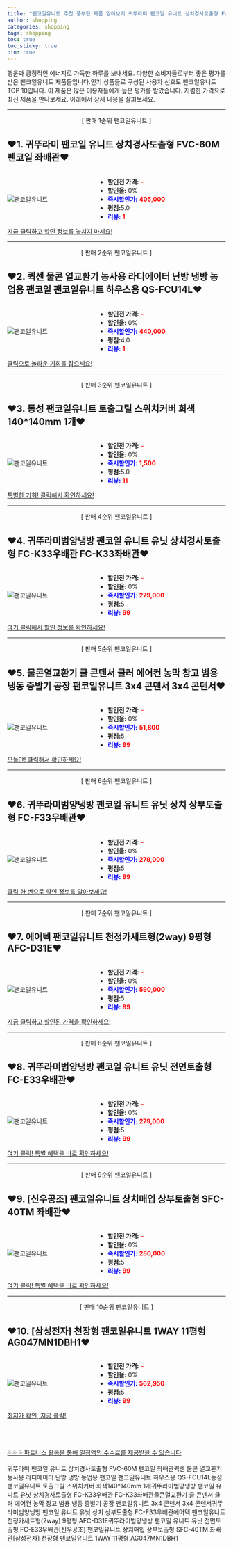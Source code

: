 ```yaml
---
title: "팬코일유니트 추천 풍부한 제품 알아보기 귀뚜라미 팬코일 유니트 상치경사토출형 FVC-60M"
author: shopping
categories: shopping
tags: shopping
toc: true
toc_sticky: true
pin: true
---
```

행운과 긍정적인 에너지로 가득한 하루를 보내세요. 다양한 소비자들로부터 좋은 평가를 받은 팬코일유니트 제품들입니다.인기 상품들로 구성된 사용자 선호도 팬코일유니트 TOP 10입니다. 이 제품은 많은 이용자들에게 높은 평가를 받았습니다. 저렴한 가격으로 최신 제품을 만나보세요. 아래에서 상세 내용을 살펴보세요.

---
<p class="toplist" style="margin: 0 auto; display: block; width: fit-content;">[ 판매 1순위 팬코일유니트 ]</p>

<h2><strong>❤️1. 귀뚜라미 팬코일 유니트 상치경사토출형 FVC-60M 펜코일 좌배관❤️</strong></h2>

<div style="display: flex; align-items: center;">
    <div style="flex: 0.4;">
        <img src="https://thumbnail6.coupangcdn.com/thumbnails/remote/230x230ex/image/vendor_inventory/4cc0/dabb456065f0dc6eae69dab9ed25a2ed7c8f345024fa19e57baacc34842c.jpg" alt="팬코일유니트" style="max-width: 100%;">
    </div>
    <div style="flex: 0.6; margin-left: 10px;">
        <ul>
            <li><strong>할인전 가격:</strong> <del style="color: red;">-</del></li>
            <li><strong>할인율:</strong> 0%</li>
            <li><span style='color:blue'><strong>즉시할인가:</strong></span> <span style='color:red'><strong>405,000</strong></span></li>
            <li><strong>평점:</strong>5.0</li>
            <li><span style='color:blue'><strong>리뷰:</strong></span> <span style='color:red'><strong>1</strong></span></li>
        </ul>
    </div>
</div>
<div class="center">
    <a href="https://William4Davisa.github.io?lptag=AF9450613&subid=githubio&pageKey=6145175717&traceid=V0-153&itemId=11820009970&vendorItemId=82595128938" class="myButton">
        지금 클릭하고 할인 정보를 놓치지 마세요!
    </a>
</div>


---
<p class="toplist" style="margin: 0 auto; display: block; width: fit-content;">[ 판매 2순위 팬코일유니트 ]</p>

<h2><strong>❤️2. 퀵센 물콘 열교환기 농사용 라디에이터 난방 냉방 농업용 팬코일 팬코일유니트 하우스용 QS-FCU14L❤️</strong></h2>

<div style="display: flex; align-items: center;">
    <div style="flex: 0.4;">
        <img src="https://thumbnail6.coupangcdn.com/thumbnails/remote/230x230ex/image/vendor_inventory/7842/e6c955a05758b8e962b189048904270b8296701581fed3320e102189c750.png" alt="팬코일유니트" style="max-width: 100%;">
    </div>
    <div style="flex: 0.6; margin-left: 10px;">
        <ul>
            <li><strong>할인전 가격:</strong> <del style="color: red;">-</del></li>
            <li><strong>할인율:</strong> 0%</li>
            <li><span style='color:blue'><strong>즉시할인가:</strong></span> <span style='color:red'><strong>440,000</strong></span></li>
            <li><strong>평점:</strong>4.0</li>
            <li><span style='color:blue'><strong>리뷰:</strong></span> <span style='color:red'><strong>1</strong></span></li>
        </ul>
    </div>
</div>
<div class="center">
    <a href="https://William4Davisa.github.io?lptag=AF9450613&subid=githubio&pageKey=7198497381&traceid=V0-153&itemId=18190267555&vendorItemId=85339043763" class="myButton">
        클릭으로 놀라운 기회를 잡으세요!
    </a>
</div>


---
<p class="toplist" style="margin: 0 auto; display: block; width: fit-content;">[ 판매 3순위 팬코일유니트 ]</p>

<h2><strong>❤️3. 동성 팬코일유니트 토출그릴 스위치커버 회색140*140mm 1개❤️</strong></h2>

<div style="display: flex; align-items: center;">
    <div style="flex: 0.4;">
        <img src="https://thumbnail10.coupangcdn.com/thumbnails/remote/230x230ex/image/vendor_inventory/8438/7d06ea39bf99d92f368491adcdf8f0febcf83aa49a3a4861639df62db57b.jpg" alt="팬코일유니트" style="max-width: 100%;">
    </div>
    <div style="flex: 0.6; margin-left: 10px;">
        <ul>
            <li><strong>할인전 가격:</strong> <del style="color: red;">-</del></li>
            <li><strong>할인율:</strong> 0%</li>
            <li><span style='color:blue'><strong>즉시할인가:</strong></span> <span style='color:red'><strong>1,500</strong></span></li>
            <li><strong>평점:</strong>5.0</li>
            <li><span style='color:blue'><strong>리뷰:</strong></span> <span style='color:red'><strong>11</strong></span></li>
        </ul>
    </div>
</div>
<div class="center">
    <a href="https://William4Davisa.github.io?lptag=AF9450613&subid=githubio&pageKey=1658496760&traceid=V0-153&itemId=2825561574&vendorItemId=70815020180" class="myButton">
        특별한 기회! 클릭해서 확인하세요!
    </a>
</div>


---
<p class="toplist" style="margin: 0 auto; display: block; width: fit-content;">[ 판매 4순위 팬코일유니트 ]</p>

<h2><strong>❤️4. 귀뚜라미범양냉방 팬코일 유니트 유닛 상치경사토출형 FC-K33우배관 FC-K33좌배관❤️</strong></h2>

<div style="display: flex; align-items: center;">
    <div style="flex: 0.4;">
        <img src="https://thumbnail7.coupangcdn.com/thumbnails/remote/230x230ex/image/vendor_inventory/d906/33329f3c0fe2282bfb445145551b7d5871f269cd5acb03dcf919231faf7f.jpg" alt="팬코일유니트" style="max-width: 100%;">
    </div>
    <div style="flex: 0.6; margin-left: 10px;">
        <ul>
            <li><strong>할인전 가격:</strong> <del style="color: red;">-</del></li>
            <li><strong>할인율:</strong> 0%</li>
            <li><span style='color:blue'><strong>즉시할인가:</strong></span> <span style='color:red'><strong>279,000</strong></span></li>
            <li><strong>평점:</strong>5</li>
            <li><span style='color:blue'><strong>리뷰:</strong></span> <span style='color:red'><strong>99</strong></span></li>
        </ul>
    </div>
</div>
<div class="center">
    <a href="https://William4Davisa.github.io?lptag=AF9450613&subid=githubio&pageKey=268244389&traceid=V0-153&itemId=23652895488&vendorItemId=90678267040" class="myButton">
        여기 클릭해서 할인 정보를 확인하세요!
    </a>
</div>


---
<p class="toplist" style="margin: 0 auto; display: block; width: fit-content;">[ 판매 5순위 팬코일유니트 ]</p>

<h2><strong>❤️5. 물콘열교환기 쿨 콘덴서 쿨러 에어컨 농막 창고 범용 냉동 증발기 공장 팬코일유니트 3x4 콘덴서 3x4 콘덴서❤️</strong></h2>

<div style="display: flex; align-items: center;">
    <div style="flex: 0.4;">
        <img src="https://thumbnail7.coupangcdn.com/thumbnails/remote/230x230ex/image/vendor_inventory/8f81/9ba9b8414535c11545ab3cba7152019c6ce735cde840a811bcf02e4a6fb0.jpg" alt="팬코일유니트" style="max-width: 100%;">
    </div>
    <div style="flex: 0.6; margin-left: 10px;">
        <ul>
            <li><strong>할인전 가격:</strong> <del style="color: red;">-</del></li>
            <li><strong>할인율:</strong> 0%</li>
            <li><span style='color:blue'><strong>즉시할인가:</strong></span> <span style='color:red'><strong>51,800</strong></span></li>
            <li><strong>평점:</strong>5</li>
            <li><span style='color:blue'><strong>리뷰:</strong></span> <span style='color:red'><strong>99</strong></span></li>
        </ul>
    </div>
</div>
<div class="center">
    <a href="https://William4Davisa.github.io?lptag=AF9450613&subid=githubio&pageKey=8098696338&traceid=V0-153&itemId=22900142437&vendorItemId=89934659683" class="myButton">
        오늘만! 클릭해서 확인하세요!
    </a>
</div>


---
<p class="toplist" style="margin: 0 auto; display: block; width: fit-content;">[ 판매 6순위 팬코일유니트 ]</p>

<h2><strong>❤️6. 귀뚜라미범양냉방 팬코일 유니트 유닛 상치 상부토출형 FC-F33우배관❤️</strong></h2>

<div style="display: flex; align-items: center;">
    <div style="flex: 0.4;">
        <img src="https://thumbnail7.coupangcdn.com/thumbnails/remote/230x230ex/image/vendor_inventory/1dda/71eb159d7a3aac9aa44ecd21fdf28e5fc99d8ef492b883cf319559091752.jpg" alt="팬코일유니트" style="max-width: 100%;">
    </div>
    <div style="flex: 0.6; margin-left: 10px;">
        <ul>
            <li><strong>할인전 가격:</strong> <del style="color: red;">-</del></li>
            <li><strong>할인율:</strong> 0%</li>
            <li><span style='color:blue'><strong>즉시할인가:</strong></span> <span style='color:red'><strong>279,000</strong></span></li>
            <li><strong>평점:</strong>5</li>
            <li><span style='color:blue'><strong>리뷰:</strong></span> <span style='color:red'><strong>99</strong></span></li>
        </ul>
    </div>
</div>
<div class="center">
    <a href="https://William4Davisa.github.io?lptag=AF9450613&subid=githubio&pageKey=267675135&traceid=V0-153&itemId=839362338&vendorItemId=5136298494" class="myButton">
        클릭 한 번으로 할인 정보를 알아보세요!
    </a>
</div>


---
<p class="toplist" style="margin: 0 auto; display: block; width: fit-content;">[ 판매 7순위 팬코일유니트 ]</p>

<h2><strong>❤️7. 에어텍 팬코일유니트 천정카세트형(2way) 9평형 AFC-D31E❤️</strong></h2>

<div style="display: flex; align-items: center;">
    <div style="flex: 0.4;">
        <img src="https://thumbnail6.coupangcdn.com/thumbnails/remote/230x230ex/image/vendor_inventory/3219/8394eb1f28ceab1d3e809699812e384bef9b8ed55669bef61a1a34361f2a.jpg" alt="팬코일유니트" style="max-width: 100%;">
    </div>
    <div style="flex: 0.6; margin-left: 10px;">
        <ul>
            <li><strong>할인전 가격:</strong> <del style="color: red;">-</del></li>
            <li><strong>할인율:</strong> 0%</li>
            <li><span style='color:blue'><strong>즉시할인가:</strong></span> <span style='color:red'><strong>590,000</strong></span></li>
            <li><strong>평점:</strong>5</li>
            <li><span style='color:blue'><strong>리뷰:</strong></span> <span style='color:red'><strong>99</strong></span></li>
        </ul>
    </div>
</div>
<div class="center">
    <a href="https://William4Davisa.github.io?lptag=AF9450613&subid=githubio&pageKey=1322419073&traceid=V0-153&itemId=2343835173&vendorItemId=70894281158" class="myButton">
        지금 클릭하고 할인된 가격을 확인하세요!
    </a>
</div>


---
<p class="toplist" style="margin: 0 auto; display: block; width: fit-content;">[ 판매 8순위 팬코일유니트 ]</p>

<h2><strong>❤️8. 귀뚜라미범양냉방 팬코일 유니트 유닛 전면토출형 FC-E33우배관❤️</strong></h2>

<div style="display: flex; align-items: center;">
    <div style="flex: 0.4;">
        <img src="https://thumbnail10.coupangcdn.com/thumbnails/remote/230x230ex/image/vendor_inventory/a736/90ab7542bf9cb3dfc4bede4cddd1d21ca03de6ea0b518fe4d5502dd4cc61.jpg" alt="팬코일유니트" style="max-width: 100%;">
    </div>
    <div style="flex: 0.6; margin-left: 10px;">
        <ul>
            <li><strong>할인전 가격:</strong> <del style="color: red;">-</del></li>
            <li><strong>할인율:</strong> 0%</li>
            <li><span style='color:blue'><strong>즉시할인가:</strong></span> <span style='color:red'><strong>279,000</strong></span></li>
            <li><strong>평점:</strong>5</li>
            <li><span style='color:blue'><strong>리뷰:</strong></span> <span style='color:red'><strong>99</strong></span></li>
        </ul>
    </div>
</div>
<div class="center">
    <a href="https://William4Davisa.github.io?lptag=AF9450613&subid=githubio&pageKey=268241683&traceid=V0-153&itemId=841412531&vendorItemId=5141581579" class="myButton">
        여기 클릭! 특별 혜택을 바로 확인하세요!
    </a>
</div>


---
<p class="toplist" style="margin: 0 auto; display: block; width: fit-content;">[ 판매 9순위 팬코일유니트 ]</p>

<h2><strong>❤️9. [신우공조] 팬코일유니트 상치매입 상부토출형 SFC-40TM 좌배관❤️</strong></h2>

<div style="display: flex; align-items: center;">
    <div style="flex: 0.4;">
        <img src="https://thumbnail9.coupangcdn.com/thumbnails/remote/230x230ex/image/vendor_inventory/5f1c/d7bab6ff144cd4a6d1fde54136a73b36f8f47a2001dce53ac73c1662f4c0.jpg" alt="팬코일유니트" style="max-width: 100%;">
    </div>
    <div style="flex: 0.6; margin-left: 10px;">
        <ul>
            <li><strong>할인전 가격:</strong> <del style="color: red;">-</del></li>
            <li><strong>할인율:</strong> 0%</li>
            <li><span style='color:blue'><strong>즉시할인가:</strong></span> <span style='color:red'><strong>280,000</strong></span></li>
            <li><strong>평점:</strong>5</li>
            <li><span style='color:blue'><strong>리뷰:</strong></span> <span style='color:red'><strong>99</strong></span></li>
        </ul>
    </div>
</div>
<div class="center">
    <a href="https://William4Davisa.github.io?lptag=AF9450613&subid=githubio&pageKey=2144775273&traceid=V0-153&itemId=3641820256&vendorItemId=71627344475" class="myButton">
        여기 클릭! 특별 혜택을 바로 확인하세요!
    </a>
</div>


---
<p class="toplist" style="margin: 0 auto; display: block; width: fit-content;">[ 판매 10순위 팬코일유니트 ]</p>

<h2><strong>❤️10. [삼성전자] 천장형 팬코일유니트 1WAY 11평형 AG047MN1DBH1❤️</strong></h2>

<div style="display: flex; align-items: center;">
    <div style="flex: 0.4;">
        <img src="https://thumbnail10.coupangcdn.com/thumbnails/remote/230x230ex/image/vendor_inventory/cfe1/bd9663e0215b801f72b9983f2e76518a56e4cfe3f1fbe413c198d5dda77b.jpg" alt="팬코일유니트" style="max-width: 100%;">
    </div>
    <div style="flex: 0.6; margin-left: 10px;">
        <ul>
            <li><strong>할인전 가격:</strong> <del style="color: red;">-</del></li>
            <li><strong>할인율:</strong> 0%</li>
            <li><span style='color:blue'><strong>즉시할인가:</strong></span> <span style='color:red'><strong>562,950</strong></span></li>
            <li><strong>평점:</strong>5</li>
            <li><span style='color:blue'><strong>리뷰:</strong></span> <span style='color:red'><strong>99</strong></span></li>
        </ul>
    </div>
</div>
<div class="center">
    <a href="https://William4Davisa.github.io?lptag=AF9450613&subid=githubio&pageKey=1734760048&traceid=V0-153&itemId=2953108028&vendorItemId=70941618775" class="myButton">
        최저가 확인, 지금 클릭!
    </a>
</div>

<br><br><br>[💦 💦 💦 파트너스 활동을 통해 일정액의 수수료를 제공받을 수 있습니다](https://link.coupang.com/a/bcpT2c)<br><br>귀뚜라미 팬코일 유니트 상치경사토출형 FVC-60M 펜코일 좌배관퀵센 물콘 열교환기 농사용 라디에이터 난방 냉방 농업용 팬코일 팬코일유니트 하우스용 QS-FCU14L동성 팬코일유니트 토출그릴 스위치커버 회색140*140mm 1개귀뚜라미범양냉방 팬코일 유니트 유닛 상치경사토출형 FC-K33우배관 FC-K33좌배관물콘열교환기 쿨 콘덴서 쿨러 에어컨 농막 창고 범용 냉동 증발기 공장 팬코일유니트 3x4 콘덴서 3x4 콘덴서귀뚜라미범양냉방 팬코일 유니트 유닛 상치 상부토출형 FC-F33우배관에어텍 팬코일유니트 천정카세트형(2way) 9평형 AFC-D31E귀뚜라미범양냉방 팬코일 유니트 유닛 전면토출형 FC-E33우배관[신우공조] 팬코일유니트 상치매입 상부토출형 SFC-40TM 좌배관[삼성전자] 천장형 팬코일유니트 1WAY 11평형 AG047MN1DBH1